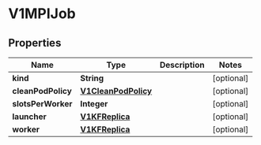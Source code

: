 

# V1MPIJob

## Properties

Name | Type | Description | Notes
------------ | ------------- | ------------- | -------------
**kind** | **String** |  |  [optional]
**cleanPodPolicy** | [**V1CleanPodPolicy**](V1CleanPodPolicy.md) |  |  [optional]
**slotsPerWorker** | **Integer** |  |  [optional]
**launcher** | [**V1KFReplica**](V1KFReplica.md) |  |  [optional]
**worker** | [**V1KFReplica**](V1KFReplica.md) |  |  [optional]



